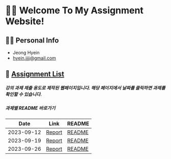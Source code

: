 # 🙋‍♀️ Welcome To My Assignment Website!

## 👩‍💻 Personal Info
- Jeong Hyein
- hyein.jjjj@gmail.com

## 📝 <a href="https://jhi1234.github.io/cordova/index.html">Assignment List</a>
##### 강의 과제 제출 용도로 제작된 웹페이지입니다. 해당 페이지에서 날짜를 클릭하면 과제를 확인할 수 있습니다.
##### 과제별 README 바로가기
|Date|Link|README|
|---|---|---|
|2023-09-12|<a href="https://jhi1234.github.io/cordova/0912/main.html">Report</a>|<a href="0912/README.md">README</a>|
|2023-09-19|<a href="https://jhi1234.github.io/cordova/0919/index.html">Report</a>|<a href="0919/README.md">README</a>|
|2023-09-26|<a href="https://jhi1234.github.io/cordova/0926/mintro.html">Report</a>|<a href="0926/README.md">README</a>|
